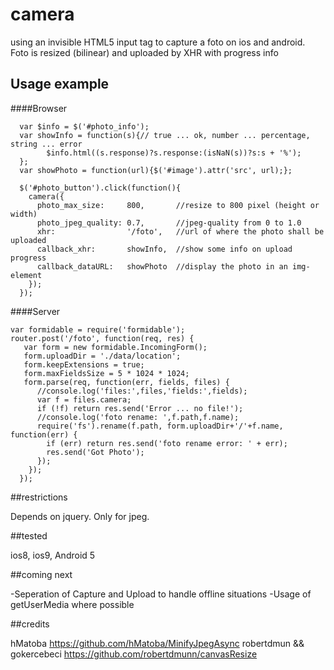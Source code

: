 # camera
using an invisible HTML5 input tag to capture a foto on ios and android. Foto is resized (bilinear) and uploaded by XHR with progress info

## Usage example
####Browser


      var $info = $('#photo_info');
      var showInfo = function(s){// true ... ok, number ... percentage, string ... error
            $info.html((s.response)?s.response:(isNaN(s))?s:s + '%');
      };
      var showPhoto = function(url){$('#image').attr('src', url);};

      $('#photo_button').click(function(){
        camera({
          photo_max_size:     800,       //resize to 800 pixel (height or width)
          photo_jpeg_quality: 0.7,       //jpeg-quality from 0 to 1.0
          xhr:                '/foto',   //url of where the photo shall be uploaded
          callback_xhr:       showInfo,  //show some info on upload progress
          callback_dataURL:   showPhoto  //display the photo in an img-element
        });
      });



####Server

    var formidable = require('formidable');
    router.post('/foto', function(req, res) {
       var form = new formidable.IncomingForm();
       form.uploadDir = './data/location';
       form.keepExtensions = true;
       form.maxFieldsSize = 5 * 1024 * 1024;
       form.parse(req, function(err, fields, files) {
          //console.log('files:',files,'fields:',fields);
          var f = files.camera;
          if (!f) return res.send('Error ... no file!');
          //console.log('foto rename: ',f.path,f.name);
          require('fs').rename(f.path, form.uploadDir+'/'+f.name, function(err) {
            if (err) return res.send('foto rename error: ' + err);
            res.send('Got Photo');
          });
        });
      });


##restrictions

Depends on jquery. Only for jpeg.

##tested

ios8, ios9, Android 5

##coming next

-Seperation of Capture and Upload to handle offline situations
-Usage of getUserMedia where possible

##credits

hMatoba https://github.com/hMatoba/MinifyJpegAsync
robertdmun && gokercebeci https://github.com/robertdmunn/canvasResize